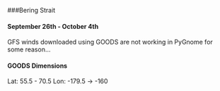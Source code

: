 ###Bering Strait

#### September 26th - October 4th


GFS winds downloaded using GOODS are not working in PyGnome for some reason...


#### GOODS Dimensions

Lat: 55.5 - 70.5
Lon: -179.5 -> -160
